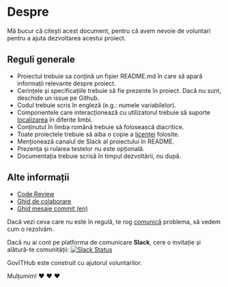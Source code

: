 # Despre

Mă bucur că citești acest document, pentru că avem nevoie de voluntari pentru a ajuta dezvoltarea acestui proiect.

## Reguli generale

- Proiectul trebuie sa conțină un fișier README.md în care să apară informații relevante despre proiect.
- Cerințele și specificațiile trebuie să fie prezente în proiect. Dacă nu sunt, deschide un issue pe Github.
- Codul trebuie scris în engleză (e.g.: numele variabilelor).
- Componentele care interacționează cu utilizatorul trebuie să suporte [localizarea](https://en.wikipedia.org/wiki/Internationalization_and_localization) în diferite limbi.
 - Conținutul în limba română trebuie să folosească diacritice.
- Toate proiectele trebuie să aiba o copie a [licenței](LICENSE) folosite.
- Menționează canalul de Slack al proiectului în README.
- Prezența și rularea testelor nu este opțională.
- Documentația trebuie scrisă în timpul dezvoltării, nu după.

## Alte informații

- [Code Review](CODE_REVIEW.md)
- [Ghid de colaborare](CONTRIBUTING.md)
- [Ghid mesaje commit (en)](COMMIT.md)

Dacă vezi ceva care nu este în regulă, te rog [comunică](https://govithub.slack.com) problema, să vedem cum o rezolvăm.

Dacă nu ai cont pe platforma de comunicare **Slack**, cere o invitație și alătură-te comunității: [![Slack Status](https://govitslack.herokuapp.com/badge.svg)](https://govitslack.herokuapp.com)

GovITHub este construit cu ajutorul voluntarilor.

Mulțumim! :heart: :heart: :heart:
